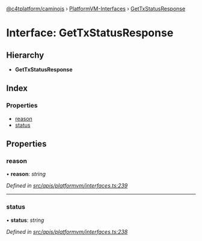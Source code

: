 [@c4tplatform/caminojs](../api.md) › [PlatformVM-Interfaces](../modules/platformvm_interfaces.md) › [GetTxStatusResponse](platformvm_interfaces.gettxstatusresponse.md)

# Interface: GetTxStatusResponse

## Hierarchy

* **GetTxStatusResponse**

## Index

### Properties

* [reason](platformvm_interfaces.gettxstatusresponse.md#reason)
* [status](platformvm_interfaces.gettxstatusresponse.md#status)

## Properties

###  reason

• **reason**: *string*

*Defined in [src/apis/platformvm/interfaces.ts:239](https://github.com/chain4travel/caminojs/blob/ac57b5af/src/apis/platformvm/interfaces.ts#L239)*

___

###  status

• **status**: *string*

*Defined in [src/apis/platformvm/interfaces.ts:238](https://github.com/chain4travel/caminojs/blob/ac57b5af/src/apis/platformvm/interfaces.ts#L238)*
